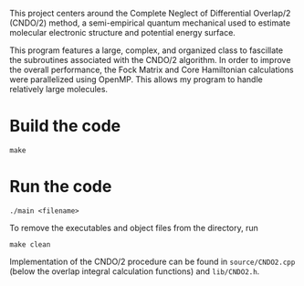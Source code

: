 This project centers around the Complete Neglect of Differential Overlap/2 (CNDO/2) method, a semi-empirical quantum mechanical used to estimate molecular electronic structure and potential energy surface. 

This program features a large, complex, and organized class to fascillate the subroutines associated with the CNDO/2 algorithm. In order to improve the overall performance, the Fock Matrix and Core Hamiltonian calculations were parallelized using OpenMP. This allows my program to handle relatively large molecules.

# Build the code
```
make
```

# Run the code 
```
./main <filename>
```

To remove the executables and object files from the directory, run
```
make clean
```

Implementation of the CNDO/2 procedure can be found in `source/CNDO2.cpp` (below the overlap integral calculation functions) and `lib/CNDO2.h`.